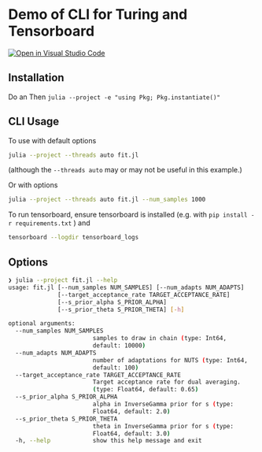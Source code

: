 # Demo of CLI for Turing and Tensorboard


[![Open in Visual Studio Code](https://open.vscode.dev/badges/open-in-vscode.svg)](https://open.vscode.dev/HighDimensionalEconLab/TuringCLIExample)
## Installation
Do an
Then
`julia --project -e "using Pkg; Pkg.instantiate()"`

## CLI Usage
To use with default options
```bash
julia --project --threads auto fit.jl
```
(although the `--threads auto` may or may not be useful in this example.)

Or with options
```bash
julia --project --threads auto fit.jl --num_samples 1000
```
To run tensorboard, ensure tensorboard is installed (e.g. with  `pip install -r requirements.txt` ) and
```bash
tensorboard --logdir tensorboard_logs
```
## Options
```bash
❯ julia --project fit.jl --help
usage: fit.jl [--num_samples NUM_SAMPLES] [--num_adapts NUM_ADAPTS]
              [--target_acceptance_rate TARGET_ACCEPTANCE_RATE]
              [--s_prior_alpha S_PRIOR_ALPHA]
              [--s_prior_theta S_PRIOR_THETA] [-h]

optional arguments:
  --num_samples NUM_SAMPLES
                        samples to draw in chain (type: Int64,
                        default: 10000)
  --num_adapts NUM_ADAPTS
                        number of adaptations for NUTS (type: Int64,
                        default: 100)
  --target_acceptance_rate TARGET_ACCEPTANCE_RATE
                        Target acceptance rate for dual averaging.
                        (type: Float64, default: 0.65)
  --s_prior_alpha S_PRIOR_ALPHA
                        alpha in InverseGamma prior for s (type:
                        Float64, default: 2.0)
  --s_prior_theta S_PRIOR_THETA
                        theta in InverseGamma prior for s (type:
                        Float64, default: 3.0)
  -h, --help            show this help message and exit
```

